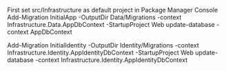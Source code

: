 First set src/Infrastructure as default project in Package Manager Console
Add-Migration InitialApp -OutputDir Data/Migrations -context Infrastructure.Data.AppDbContext -StartupProject Web
update-database -context AppDbContext

Add-Migration InitialIdentity -OutputDir Identity/Migrations -context Infrastructure.Identity.AppIdentityDbContext -StartupProject Web
update-database -context Infrastructure.Identity.AppIdentityDbContext